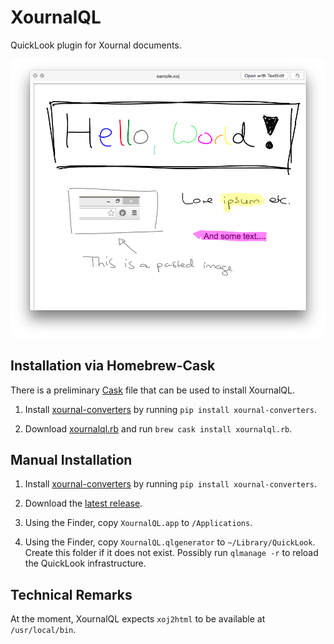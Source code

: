 XournalQL
=========

QuickLook plugin for Xournal documents.

![](https://raw.githubusercontent.com/catch22/XournalQL/master/Screenshot.png "XournalQL Screenshot")


Installation via Homebrew-Cask
------------------------------

There is a preliminary [Cask](https://github.com/caskroom/homebrew-cask) file that can be used to install XournalQL.

1.  Install [xournal-converters](https://github.com/catch22/xournal-converters) by running `pip install xournal-converters`.

2.  Download [xournalql.rb](https://github.com/catch22/XournalQL/tree/master/Cask/xournalql.rb) and run `brew cask install xournalql.rb`.


Manual Installation
-------------------

1.  Install [xournal-converters](https://github.com/catch22/xournal-converters) by running `pip install xournal-converters`.

2.  Download the [latest release](https://github.com/catch22/XournalQL/releases).

3.  Using the Finder, copy `XournalQL.app` to `/Applications`.

4.  Using the Finder, copy `XournalQL.qlgenerator` to `~/Library/QuickLook`.
    Create this folder if it does not exist.
    Possibly run `qlmanage -r` to reload the QuickLook infrastructure.


Technical Remarks
-----------------

At the moment, XournalQL expects `xoj2html` to be available at `/usr/local/bin`.
